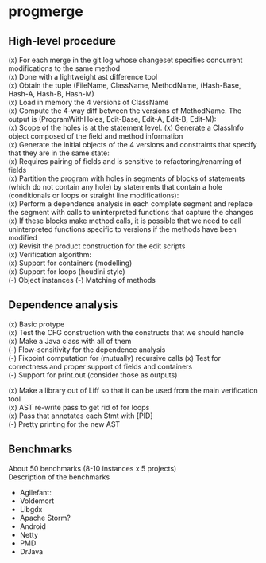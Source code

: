 progmerge
=========

High-level procedure
--------------------
  (x) For each merge in the git log whose changeset specifies concurrent modifications to the same method  
      (x) Done with a lightweight ast difference tool  
  (x) Obtain the tuple (FileName, ClassName, MethodName, (Hash-Base, Hash-A, Hash-B, Hash-M)  
  (x) Load in memory the 4 versions of ClassName  
  (x) Compute the 4-way diff between the versions of MethodName. The output is (ProgramWithHoles, Edit-Base, Edit-A, Edit-B, Edit-M):  
      (x) Scope of the holes is at the statement level. 
  (x) Generate a ClassInfo object composed of the field and method information  
  (x) Generate the initial objects of the 4 versions and constraints that specify that they are in the same state:  
      (x) Requires pairing of fields and is sensitive to refactoring/renaming of fields  
  (x) Partition the program with holes in segments of blocks of statements (which do not contain any hole) by statements
      that contain a hole (conditionals or loops or straight line modifications):  
      (x) Perform a dependence analysis in each complete segment and replace the segment with calls to uninterpreted functions 
          that capture the changes  
          (x) If these blocks make method calls, it is possible that we need to call uninterpreted functions specific to versions if the methods have been modified   
  (x) Revisit the product construction for the edit scripts  
  (x) Verification algorithm:  
      (x) Support for containers (modelling)  
      (x) Support for loops (houdini style)  
      (-) Object instances
      (-) Matching of methods   

 
Dependence analysis  
------------------
  (x) Basic protype  
  (x) Test the CFG construction with the constructs that we should handle  
      (x) Make a Java class with all of them  
  (-) Flow-sensitivity for the dependence analysis  
  (-) Fixpoint computation for (mutually) recursive calls 
  (x) Test for correctness and proper support of fields and containers  
  (-) Support for print.out (consider those as outputs)


(x) Make a library out of Liff so that it can be used from the main verification tool  
(x) AST re-write pass to get rid of for loops  
(x) Pass that annotates each Stmt with [PID]  
(-) Pretty printing for the new AST  

Benchmarks
----------

About 50 benchmarks (8-10 instances x 5 projects)   
 Description of the benchmarks   
 - Agilefant:
 - Voldemort
 - Libgdx
 - Apache Storm?
 - Android 
 - Netty
 - PMD
 - DrJava
  
